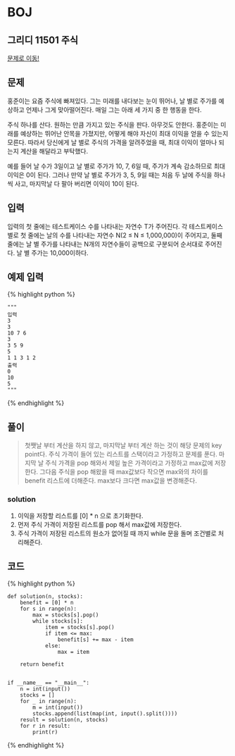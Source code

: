 # BOJ

## 그리디 11501 주식
[문제로 이동!](https://www.acmicpc.net/problem/11501)

## 문제

홍준이는 요즘 주식에 빠져있다. 그는 미래를 내다보는 눈이 뛰어나, 날 별로 주가를 예상하고 언제나 그게 맞아떨어진다. 매일 그는 아래 세 가지 중 한 행동을 한다.

주식 하나를 산다.
원하는 만큼 가지고 있는 주식을 판다.
아무것도 안한다.
홍준이는 미래를 예상하는 뛰어난 안목을 가졌지만, 어떻게 해야 자신이 최대 이익을 얻을 수 있는지 모른다. 따라서 당신에게 날 별로 주식의 가격을 알려주었을 때, 최대 이익이 얼마나 되는지 계산을 해달라고 부탁했다.

예를 들어 날 수가 3일이고 날 별로 주가가 10, 7, 6일 때, 주가가 계속 감소하므로 최대 이익은 0이 된다. 그러나 만약 날 별로 주가가 3, 5, 9일 때는 처음 두 날에 주식을 하나씩 사고, 마지막날 다 팔아 버리면 이익이 10이 된다.

## 입력

입력의 첫 줄에는 테스트케이스 수를 나타내는 자연수 T가 주어진다. 각 테스트케이스 별로 첫 줄에는 날의 수를 나타내는 자연수 N(2 ≤ N ≤ 1,000,000)이 주어지고, 둘째 줄에는 날 별 주가를 나타내는 N개의 자연수들이 공백으로 구분되어 순서대로 주어진다. 날 별 주가는 10,000이하다.

## 예제 입력
{% highlight python %}

    """
    입력
    3
    3
    10 7 6
    3
    3 5 9
    5
    1 1 3 1 2
    출력
    0
    10
    5
    """
{% endhighlight %}

## 풀이
> 첫쨋날 부터 계산을 하지 않고, 마지막날 부터 계산 하는 것이 해당 문제의 key point다. 주식 가격이 들어 있는 리스트를 스택이라고 가정하고 문제를 푼다.
> 마지막 날 주식 가격을 pop 해와서 제일 높은 가격이라고 가정하고 max값에 저장한다. 그다음 주식을 pop 해왔을 때 max값보다 작으면 max와의 차이를 benefit 리스트에 더해준다.
> max보다 크다면 max값을 변경해준다.

### solution
1. 이익을 저장할 리스트를 [0] * n 으로 초기화한다.
2. 먼저 주식 가격이 저장된 리스트를 pop 해서 max값에 저장한다.
3. 주식 가격이 저장된 리스트의 원소가 없어질 때 까지 while 문을 돌며 조건별로 처리해준다.

## 코드

{% highlight python %}

    def solution(n, stocks):
        benefit = [0] * n
        for s in range(n):
            max = stocks[s].pop()
            while stocks[s]:
                item = stocks[s].pop()
                if item <= max:
                    benefit[s] += max - item
                else:
                    max = item
    
        return benefit
    
    
    if __name__ == "__main__":
        n = int(input())
        stocks = []
        for _ in range(n):
            m = int(input())
            stocks.append(list(map(int, input().split())))
        result = solution(n, stocks)
        for r in result:
            print(r)
{% endhighlight %}